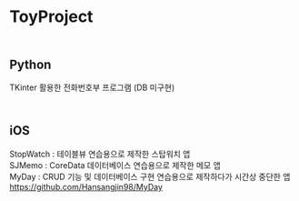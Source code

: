 # ToyProject

## <br>Python
TKinter 활용한 전화번호부 프로그램 (DB 미구현)

## <br>iOS
StopWatch : 테이블뷰 연습용으로 제작한 스탑워치 앱   
SJMemo : CoreData 데이터베이스 연습용으로 제작한 메모 앱   
MyDay : CRUD 기능 및 데이터베이스 구현 연습용으로 제작하다가 시간상 중단한 앱
https://github.com/Hansangjin98/MyDay
